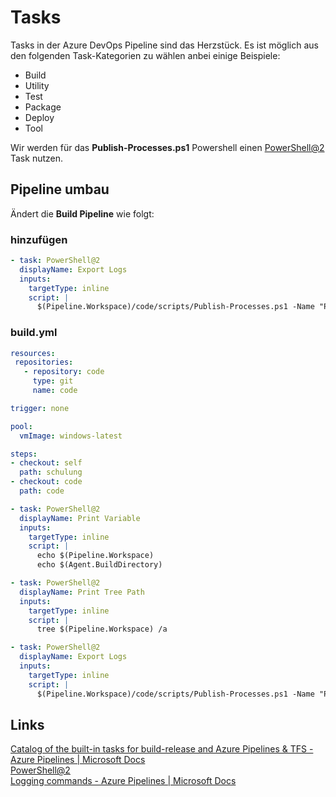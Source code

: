 # Tasks

Tasks in der Azure DevOps Pipeline sind das Herzstück. Es ist möglich aus den folgenden Task-Kategorien zu wählen anbei einige Beispiele:  
- Build  
- Utility   
- Test  
- Package  
- Deploy  
- Tool  

Wir werden für das **Publish-Processes.ps1** Powershell einen [PowerShell@2](https://docs.microsoft.com/en-us/azure/devops/pipelines/tasks/utility/powershell?view=azure-devops) Task nutzen. 


## Pipeline umbau
Ändert die **Build Pipeline** wie folgt:

### hinzufügen
```yaml
- task: PowerShell@2
  displayName: Export Logs
  inputs:
    targetType: inline
    script: |
      $(Pipeline.Workspace)/code/scripts/Publish-Processes.ps1 -Name "Processes.txt" -Path $(Build.ArtifactStagingDirectory)
```

### build.yml

```yaml
resources:
 repositories:
   - repository: code
     type: git
     name: code

trigger: none

pool:
  vmImage: windows-latest

steps:
- checkout: self
  path: schulung
- checkout: code
  path: code

- task: PowerShell@2
  displayName: Print Variable
  inputs:
    targetType: inline
    script: |
      echo $(Pipeline.Workspace)
      echo $(Agent.BuildDirectory)

- task: PowerShell@2
  displayName: Print Tree Path
  inputs:
    targetType: inline
    script: |
      tree $(Pipeline.Workspace) /a

- task: PowerShell@2
  displayName: Export Logs
  inputs:
    targetType: inline
    script: |
      $(Pipeline.Workspace)/code/scripts/Publish-Processes.ps1 -Name "Processes.txt" -Path $(Build.ArtifactStagingDirectory)
```

## Links
[Catalog of the built-in tasks for build-release and Azure Pipelines & TFS - Azure Pipelines | Microsoft Docs ](https://docs.microsoft.com/en-us/azure/devops/pipelines/tasks/?view=azure-devops)  
[PowerShell@2](https://docs.microsoft.com/en-us/azure/devops/pipelines/tasks/utility/powershell?view=azure-devops)  
[Logging commands - Azure Pipelines | Microsoft Docs](https://docs.microsoft.com/en-us/azure/devops/pipelines/scripts/logging-commands?view=azure-devops&tabs=bash)